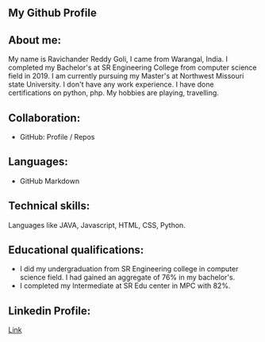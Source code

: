 ## My Github Profile

## About me:
My name is Ravichander Reddy Goli, I came from Warangal, India. I completed my Bachelor's at SR Engineering College from computer science field in 2019. I am currently pursuing my Master's at Northwest Missouri state University. I don't have any work experience. I have done certifications on python, php. My hobbies are playing, travelling. 

## Collaboration:
* GitHub: Profile / Repos

## Languages:
* GitHub Markdown

## Technical skills:
Languages like JAVA, Javascript, HTML, CSS, Python.

## Educational qualifications:
* I did my undergraduation from SR Engineering college in computer science field. I had gained an aggregate of 76% in my bachelor's. 
* I completed my Intermediate at SR Edu center in MPC with 82%.

## Linkedin Profile:
[Link](https://www.linkedin.com/in/ravichander-reddy-goli-606ab8171/)



